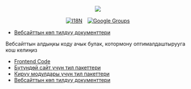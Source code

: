 <p align="center"><a href="https://wac.tax"><img src="https://cdn.jsdelivr.net/gh/wactax/img/logo.svg"/></a></p><p align="center"><a href="https://github.com/wactax/wac.tax/blob/main/doc/README.md#readme"><img alt="I18N" src="https://cdn.jsdelivr.net/gh/wactax/img/t.svg"/></a>　<a href="https://groups.google.com/u/2/g/wactax"><img alt="Google Groups" src="https://cdn.jsdelivr.net/gh/wactax/img/g-groups.svg"/></a></p>

* [Вебсайттын көп тилдүү документтери](https://github.com/xxai-doc)

Вебсайттын алдыңкы коду ачык булак, котормону оптималдаштырууга кош келиңиз

* [Frontend Code](https://github.com/xxai-art/web)
* [Бүтүндөй сайт үчүн тил пакеттери](https://github.com/xxai-art/web/tree/main/i18n)
* [Кирүү модулдары үчүн тил пакеттери](https://github.com/wacpkg/user/tree/main/ui.i18n)
* [Вебсайттын көп тилдүү документтери](https://github.com/xxai-doc)
